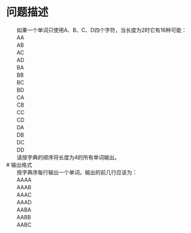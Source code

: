 <div id="pcont1" style="margin-top:20px; display:block;">

# 问题描述

<div class="pdcont">　　如果一个单词只使用A、B、C、D四个字符，当长度为2时它有16种可能：<br/>
　　AA<br/>
　　AB<br/>
　　AC<br/>
　　AD<br/>
　　BA<br/>
　　BB<br/>
　　BC<br/>
　　BD<br/>
　　CA<br/>
　　CB<br/>
　　CC<br/>
　　CD<br/>
　　DA<br/>
　　DB<br/>
　　DC<br/>
　　DD<br/>
　　请按字典的顺序将长度为4的所有单词输出。</div>
# 输出格式

<div class="pdcont">　　按字典序每行输出一个单词。输出的前几行应该为：<br/>
　　AAAA<br/>
　　AAAB<br/>
　　AAAC<br/>
　　AAAD<br/>
　　AABA<br/>
　　AABB<br/>
　　AABC</div>

</div>